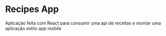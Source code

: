# Recipes App

Aplicação feita com React para consumir uma api de receitas e montar uma aplicação estilo app mobile
